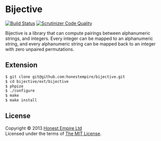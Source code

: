 # Bijective

[![Build Status](https://secure.travis-ci.org/honestempire/bijective.svg?branch=master)](http://travis-ci.org/honestempire/bijective)
[![Scrutinizer Code Quality](https://scrutinizer-ci.com/g/honestempire/bijective/badges/quality-score.png?b=master)](https://scrutinizer-ci.com/g/honestempire/bijective/?branch=master)

Bijective is a library that can compute pairings between alphanumeric strings,
and integers. Every integer can be mapped to an alphanumeric string, and every
alphanumeric string can be mapped back to an integer with zero unpaired
permutations.

## Extension

```bash
$ git clone git@github.com:honestempire/bijective.git
$ cd bijective/ext/bijective
$ phpize
$ ./configure
$ make
$ make install
```

## License

Copyright © 2013 [Honest Empire Ltd](http://www.honestempire.com)  
Licensed under the terms of [The MIT License](LICENSE.md).
